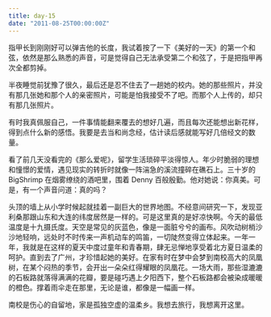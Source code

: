 ```yaml
---
title: day-15
date: "2011-08-25T00:00:00Z"
---
```


指甲长到刚刚好可以弹吉他的长度，我试着按了一下《美好的一天》的第一个和弦，依然是那么熟悉的声音，可是觉得自己无法承受第二个和弦了，于是把指甲再次全都剪掉。

半夜睡觉前犹豫了很久，最后还是忍不住去了一趟她的校内。她的那些照片，并没有那几张她和那个人的亲密照片，可能是怕我接受不了吧。而那个人上传的，却只有那几张照片。

有时我真佩服自己，一件事情能翻来覆去的想好几遍，而且每次还能想出新花样，得到点什么新的感悟。我要是去当和尚念经，估计读后感就能写好几倍经文的数量。

看了前几天没看完的《那么爱呢》，留学生活琐碎平淡得惊人。年少时脆弱的理想和憧憬的爱情，遇见现实的转折时就像一阵湍急的溪流撞碎在礁石上。三十岁的 BigShrimp 在烟雾缭绕的酒吧里，围着 Denny 百般殷勤。他对她说：你真美。可是，有一个声音问道：真的吗？

头顶的墙上从小学时候起就挂着一副巨大的世界地图。不经意间研究一下，发现亚利桑那跟山东和大连的纬度居然是一样的。可是这里真的是好凉快啊。今天的最低温度是十九摄氏度。天空是常见的灰蓝色，像是一面脏兮兮的画布。风吹动树梢沙沙地轻响，远处时不时传来一声机动车的鸣笛，一切陡然变得立体起来。一年一年，我就是在这样的夏天中度过童年和青春期，肆无忌惮地享受着北方夏日温柔的呵护。直到去了广州，才珍惜起她的美好。在家有时在梦中会梦到南校高大的凤凰树，在某个闷热的季节，会开出一朵朵红得耀眼的凤凰花。一场大雨，那些湿漉漉的石板路就落得满满的花瓣，要是碰巧遇上夕阳西下，整个石板路都会被染成暖暖的橙色。撑着雨伞走在那里，无论是谁，都像是一幅画一样。

南校是伤心的自留地，家是孤独空虚的温柔乡。我想去旅行，我想离开这里。

